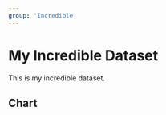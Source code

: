 ```yaml
---
group: 'Incredible'
---
```


# My Incredible Dataset

This is my incredible dataset.

## Chart

<LineChart
    title="US Population By Decade"
    xAxis="Year"
    yAxis="Population (mi)"
    data="my-incredible-data.csv"
/>
